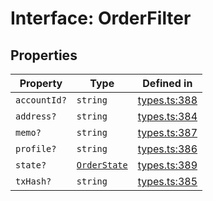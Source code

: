 # Interface: OrderFilter

## Properties

| Property | Type | Defined in |
| ------ | ------ | ------ |
| `accountId?` | `string` | [types.ts:388](https://github.com/monerium/js-monorepo/blob/main/packages/sdk/src/types.ts#L388) |
| `address?` | `string` | [types.ts:384](https://github.com/monerium/js-monorepo/blob/main/packages/sdk/src/types.ts#L384) |
| `memo?` | `string` | [types.ts:387](https://github.com/monerium/js-monorepo/blob/main/packages/sdk/src/types.ts#L387) |
| `profile?` | `string` | [types.ts:386](https://github.com/monerium/js-monorepo/blob/main/packages/sdk/src/types.ts#L386) |
| `state?` | [`OrderState`](/docs/packages/sdk/enumerations/OrderState.md) | [types.ts:389](https://github.com/monerium/js-monorepo/blob/main/packages/sdk/src/types.ts#L389) |
| `txHash?` | `string` | [types.ts:385](https://github.com/monerium/js-monorepo/blob/main/packages/sdk/src/types.ts#L385) |
